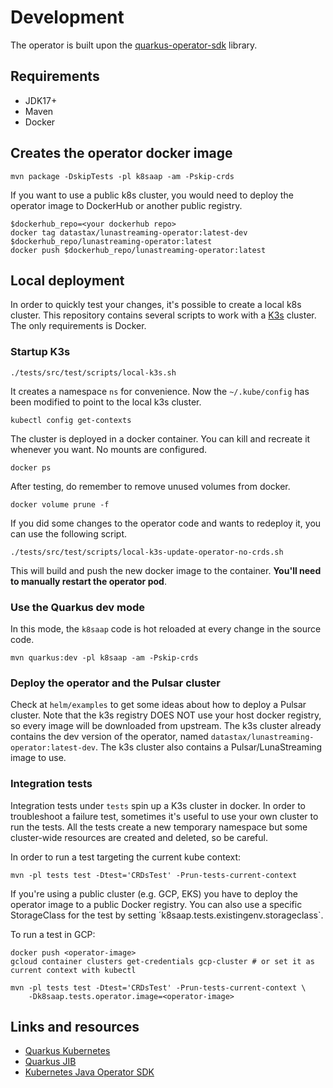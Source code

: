 # Development

The operator is built upon the [quarkus-operator-sdk](https://quarkiverse.github.io/quarkiverse-docs/quarkus-operator-sdk/dev/index.html) library.
## Requirements
- JDK17+
- Maven
- Docker 

## Creates the operator docker image
```
mvn package -DskipTests -pl k8saap -am -Pskip-crds
```

If you want to use a public k8s cluster, you would need to deploy the operator image to DockerHub or another public registry.

```
$dockerhub_repo=<your dockerhub repo>
docker tag datastax/lunastreaming-operator:latest-dev
$dockerhub_repo/lunastreaming-operator:latest
docker push $dockerhub_repo/lunastreaming-operator:latest
```

## Local deployment
In order to quickly test your changes, it's possible to create a local k8s cluster.
This repository contains several scripts to work with a [K3s](https://k3s.io/) cluster.
The only requirements is Docker.

### Startup K3s

```
./tests/src/test/scripts/local-k3s.sh
```
It creates a namespace `ns` for convenience.
Now the `~/.kube/config` has been modified to point to the local k3s cluster.
```
kubectl config get-contexts
```

The cluster is deployed in a docker container. You can kill and recreate it whenever you want. No mounts are configured. 
```
docker ps
```

After testing, do remember to remove unused volumes from docker.
```
docker volume prune -f
```


If you did some changes to the operator code and wants to redeploy it, you can use the following script.
```
./tests/src/test/scripts/local-k3s-update-operator-no-crds.sh
```
This will build and push the new docker image to the container. 
**You'll need to manually restart the operator pod**.





### Use the Quarkus dev mode

In this mode, the `k8saap` code is hot reloaded at every change in the source code.

```
mvn quarkus:dev -pl k8saap -am -Pskip-crds
```

### Deploy the operator and the Pulsar cluster
Check at `helm/examples` to get some ideas about how to deploy a Pulsar cluster.
Note that the k3s registry DOES NOT use your host docker registry, so every image will be downloaded from upstream.
The k3s cluster already contains the dev version of the operator, named `datastax/lunastreaming-operator:latest-dev`.
The k3s cluster also contains a Pulsar/LunaStreaming image to use.

### Integration tests
Integration tests under `tests` spin up a K3s cluster in docker.
In order to troubleshoot a failure test, sometimes it's useful to use your own cluster to run the tests. 
All the tests create a new temporary namespace but some cluster-wide resources are created and deleted, so be careful.

In order to run a test targeting the current kube context: 
```
mvn -pl tests test -Dtest='CRDsTest' -Prun-tests-current-context
```

If you're using a public cluster (e.g. GCP, EKS) you have to deploy the operator image to a public Docker registry.
You can also use a specific StorageClass for the test by setting ´k8saap.tests.existingenv.storageclass`.

To run a test in GCP:

```
docker push <operator-image>
gcloud container clusters get-credentials gcp-cluster # or set it as current context with kubectl

mvn -pl tests test -Dtest='CRDsTest' -Prun-tests-current-context \
    -Dk8saap.tests.operator.image=<operator-image> 
```


## Links and resources
* [Quarkus Kubernetes](https://quarkus.io/guides/deploying-to-kubernetes)
* [Quarkus JIB](https://quarkus.io/guides/container-image#container-image-options)
* [Kubernetes Java Operator SDK](https://javaoperatorsdk.io/)